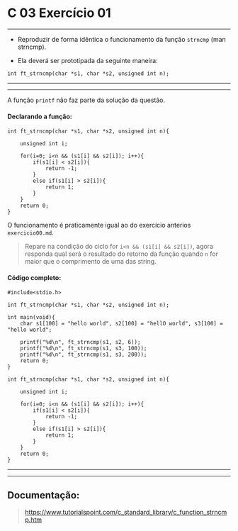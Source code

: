 # C 03 Exercício 01
---

- Reproduzir de forma idêntica o funcionamento da função `strncmp` (man strncmp).

- Ela deverá ser prototipada da seguinte maneira:
```
int ft_strncmp(char *s1, char *s2, unsigned int n);
```

---
---

A função `printf` não faz parte da solução da questão.

#### Declarando a função:
    int ft_strncmp(char *s1, char *s2, unsigned int n){

        unsigned int i;

        for(i=0; i<n && (s1[i] && s2[i]); i++){
            if(s1[i] < s2[i]){
                return -1;
            }
            else if(s1[i] > s2[i]){
                return 1;
            }
        }
        return 0;
    }

O funcionamento é praticamente igual ao do exercício anterios `exercicio00.md`.
> Repare na condição do ciclo for `i<n && (s1[i] && s2[i])`, agora responda qual será o resultado do retorno da função quando `n` for maior que o comprimento de uma das string.

#### Código completo:	
    #include<stdio.h>

    int ft_strncmp(char *s1, char *s2, unsigned int n);

    int main(void){
        char s1[100] = "hello world", s2[100] = "hellO world", s3[100] = "hello world";
        
        printf("%d\n", ft_strncmp(s1, s2, 6));
        printf("%d\n", ft_strncmp(s1, s3, 100));
        printf("%d\n", ft_strncmp(s1, s3, 200));
        return 0;
    }

    int ft_strncmp(char *s1, char *s2, unsigned int n){

        unsigned int i;

        for(i=0; i<n && (s1[i] && s2[i]); i++){
            if(s1[i] < s2[i]){
                return -1;
            }
            else if(s1[i] > s2[i]){
                return 1;
            }
        }
        return 0;
    }

---
---

## Documentação:

> https://www.tutorialspoint.com/c_standard_library/c_function_strncmp.htm 